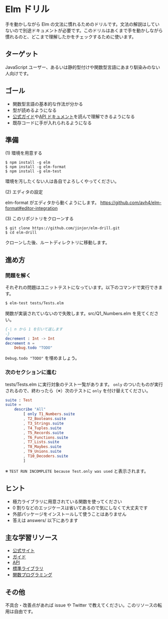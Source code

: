 # Elm ドリル

手を動かしながら Elm の文法に慣れるためのドリルです。文法の解説はしていないので別途ドキュメントが必要です。このドリルはあくまで手を動かしながら慣れるのと、どこまで理解したかをチェックするために使います。

## ターゲット

JavaScript ユーザー、あるいは静的型付けや関数型言語にあまり馴染みのない人向けです。

## ゴール

* 関数型言語の基本的な作法が分かる
* 型が読めるようになる
* [公式ガイド](https://guide.elm-lang.org/)や[API ドキュメント](http://package.elm-lang.org/)を読んで理解できるようになる
* 既存コードに手が入れられるようになる

## 準備

(1) 環境を用意する

```
$ npm install -g elm
$ npm install -g elm-format
$ npm install -g elm-test
```

環境を汚したくない人は各自でよろしくやってください。

(2) エディタの設定

elm-format がエディタから動くようにします。
https://github.com/avh4/elm-format#editor-integration

(3) このリポジトリをクローンする

```
$ git clone https://github.com/jinjor/elm-drill.git
$ cd elm-drill
```

クローンした後、ルートディレクトリに移動します。

## 進め方

### 問題を解く

それぞれの問題はユニットテストになっています。以下のコマンドで実行できます。

```sh
$ elm-test tests/Tests.elm
```

関数が実装されていないので失敗します。src/Q1_Numbers.elm を見てください。

```elm
{-| n から 1 を引いて返します
-}
decrement : Int -> Int
decrement n =
    Debug.todo "TODO"
```

`Debug.todo "TODO"` を埋めましょう。

### 次のセクションに進む

tests/Tests.elm に実行対象のテスト一覧があります。
`only` のついたものが実行されるので、終わったら（※）次のテストに `only` を付け替えてください。

```elm
suite : Test
suite =
    describe "All"
        [ only T1_Numbers.suite
        , T2_Booleans.suite
        , T3_Strings.suite
        , T4_Tuples.suite
        , T5_Records.suite
        , T6_Functions.suite
        , T7_Lists.suite
        , T8_Maybes.suite
        , T9_Unions.suite
        , T10_Decoders.suite
        ]
```

※ `TEST RUN INCOMPLETE because Test.only was used` と表示されます。

## ヒント

* 極力ライブラリに用意されている関数を使ってください
* 0 割りなどのエッジケースは省いてあるので気にしなくて大丈夫です
* 外部パッケージをインストールして使うことはありません
* 答えは answers/ 以下にあります

## 主な学習リソース

* [公式サイト](http://elm-lang.org/)
* [ガイド](https://guide.elm-lang.org/)
* [API](http://package.elm-lang.org/)
* [標準ライブラリ](http://package.elm-lang.org/packages/elm-lang/core/latest)
* [関数プログラミング](https://evancz.gitbooks.io/functional-programming-in-elm/)

## その他

不具合・改善点があれば issue や Twitter で教えてください。このリソースの転用は自由です。
